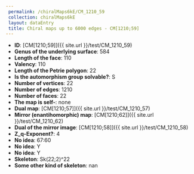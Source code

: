 ```yaml
--- 
 permalink: /chiralMaps6kE/CM_1210_59 
 collection: chiralMaps6kE
 layout: dataEntry
 title: Chiral maps up to 6000 edges - CM[1210;59]
---
```


- **ID**: [CM[1210;59]]({{ site.url }}/test/CM_1210_59)
- **Genus of the underlying surface**: 584
- **Length of the face**: 110
- **Valency**: 110
- **Length of the Petrie polygon**: 22
- **Is the automorphism group solvable?**: S
- **Number of vertices**: 22
- **Number of edges**: 1210
- **Number of faces**: 22
- **The map is self-**: none
- **Dual map**: [CM[1210;57]]({{ site.url }}/test/CM_1210_57)
- **Mirror (enantihomorphic) map**: [CM[1210;62]]({{ site.url }}/test/CM_1210_62)
- **Dual of the mirror image**: [CM[1210;58]]({{ site.url }}/test/CM_1210_58)
- **Z_q-Exponent?**: 4
- **No idea**:  67:60
- **No idea**: Y
- **No idea**: Y
- **Skeleton**: Sk(22;2)^22
- **Some other kind of skeleton**: nan
